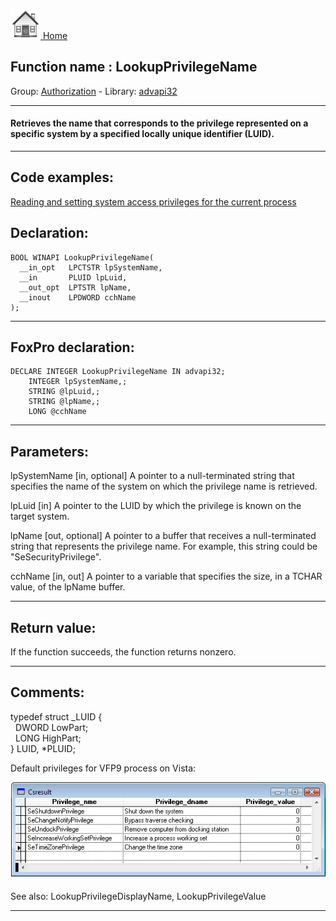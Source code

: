 [<img src="../../images/home.png"> Home ](https://github.com/VFPX/Win32API)  

## Function name : LookupPrivilegeName
Group: [Authorization](../../functions_group.md#Authorization)  -  Library: [advapi32](../../../libraries.md#advapi32)  
***  


#### Retrieves the name that corresponds to the privilege represented on a specific system by a specified locally unique identifier (LUID).
***  


## Code examples:
[Reading and setting system access privileges for the current process](../../samples/sample_554.md)  

## Declaration:
```foxpro  
BOOL WINAPI LookupPrivilegeName(
  __in_opt   LPCTSTR lpSystemName,
  __in       PLUID lpLuid,
  __out_opt  LPTSTR lpName,
  __inout    LPDWORD cchName
);  
```  
***  


## FoxPro declaration:
```foxpro  
DECLARE INTEGER LookupPrivilegeName IN advapi32;
	INTEGER lpSystemName,;
	STRING @lpLuid,;
	STRING @lpName,;
	LONG @cchName  
```  
***  


## Parameters:
lpSystemName [in, optional]
A pointer to a null-terminated string that specifies the name of the system on which the privilege name is retrieved.

lpLuid [in]
A pointer to the LUID by which the privilege is known on the target system.

lpName [out, optional]
A pointer to a buffer that receives a null-terminated string that represents the privilege name. For example, this string could be "SeSecurityPrivilege".

cchName [in, out]
A pointer to a variable that specifies the size, in a TCHAR value, of the lpName buffer.   
***  


## Return value:
If the function succeeds, the function returns nonzero.  
***  


## Comments:
typedef struct _LUID {  
&nbsp;&nbsp;DWORD LowPart;  
&nbsp;&nbsp;LONG  HighPart;  
} LUID, *PLUID;  
  
Default privileges for VFP9 process on Vista:  
  
<img src="images/vfpprivilegesonvista.png">  
  
See also: LookupPrivilegeDisplayName, LookupPrivilegeValue   
  
***  

